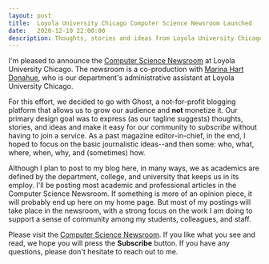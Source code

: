 ```yaml
---
layout: post
title:  Loyola University Chicago Computer Science Newsroom Launched
date:   2020-12-10 22:00:00
description: Thoughts, stories and ideas from Loyola University Chicago's Department of Computer Science.
---
```


I'm pleased to announce the [Computer Science Newsroom](https://newsroom.cs.luc.edu) at Loyola University Chicago.
The newsroom is a co-production with [Marina Hart Donahue](https://www.luc.edu/cs/people/staff/donahuemarinahart.shtml), who is our department's administrative assistant at Loyola University Chicago.

For this effort, we decided to go with Ghost, a not-for-profit blogging platform that allows us to grow our audience and **not** monetize it.
Our primary design goal was to express (as our tagline suggests) thoughts, stories, and ideas and make it easy for our community to *subscribe* without having to join a service.
As a past magazine editor-in-chief, in the end, I hoped to focus on the basic journalistic ideas--and then some: who, what, where, when, why, and (sometimes) how.

Although I plan to post to my blog here, in many ways, we as academics are defined by the department, college, and university that keeps us in its employ.
I'll be posting most academic and professional articles in the Computer Science Newsroom.
If something is more of an opinion piece, it will probably end up here on my home page.
But most of my postings will take place in the newsroom, with a strong focus on the work I am doing to support a sense of community among my students, colleagues, and staff.

Please visit the [Computer Science Newsroom](https://newsroom.cs.luc.edu). If you like what you see and read, we hope you will press the **Subscribe** button.
If you have any questions, please don't hesitate to reach out to me.
